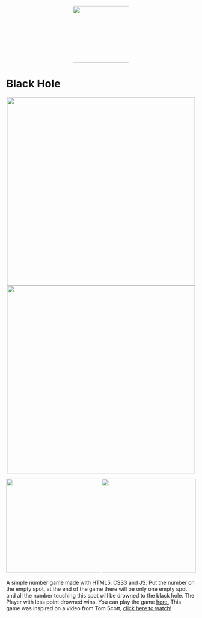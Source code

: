 <p align="center">
  <img src="https://i.imgur.com/Ojv26Lq.png" width="150px" height="auto" />
</p>
<h1>Black Hole</h1>
<p align="center" >
  <img src="https://i.imgur.com/mBrtVWx.png" width="500px" height="auto" />
  <br />
  <img src="https://i.imgur.com/o8iMiLl.png" width="500px" height="auto" />
</p>
<p align="center" >
  <img src="https://i.imgur.com/Ojv26Lq.png" width="250px" height="auto" />
  <img src="https://i.imgur.com/eqofg2u.png" width="250px" height="auto" />
</p>
<p>
  A simple number game made with HTML5, CSS3 and JS.
  Put the number on the empty spot, at the end of the game there will be only one empty spot and all the number touching this spot will be drowned to the black hole. The Player with less point drowned wins.
  You can play the game <a href="https://douglas-42.github.io/black-hole-game/">here.</a>
  This game was inspired on a video from Tom Scott, <a href="https://www.youtube.com/watch?v=zMLE7a3faI4&list=PLBgNyM3aFX4reUjv-AMJatDDvp8cQwdWF&index=3">click here to watch!</a>
</p>
